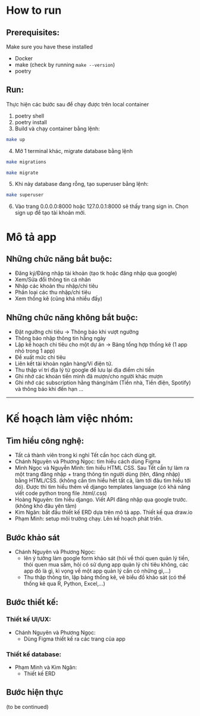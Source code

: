 # How to run
## Prerequisites:
Make sure you have these installed
* Docker
* make (check by running `make --version`)
* poetry
## Run:
Thực hiện các bước sau để chạy được trên local container
1. poetry shell
2. poetry install
3. Build và chạy container bằng lệnh:
```sh
make up
```
4. Mở 1 terminal khác, migrate database bằng lệnh
```sh
make migrations
```
```sh
make migrate
```
5. Khi này database đang rỗng, tạo superuser bằng lệnh:
```sh
make superuser
```
6. Vào trang 0.0.0.0:8000 hoặc 127.0.0.1:8000 sẽ thấy trang sign in. Chọn sign up để tạo tài khoản mới.

# Mô tả app
## Những chức năng bắt buộc:
* Đăng ký/Đăng nhập tài khoản (tạo tk hoặc đăng nhập qua google)
* Xem/Sửa đổi thông tin cá nhân
* Nhập các khoản thu nhập/chi tiêu
* Phân loại các thu nhập/chi tiêu
* Xem thống kê (cũng khá nhiều đấy)
## Những chức năng không bắt buộc:
* Đặt ngưỡng chi tiêu &rarr; Thông báo khi vượt ngưỡng
* Thông báo nhập thông tin hằng ngày
* Lập kế hoạch chi tiêu cho một dự án -> Bảng tổng hợp thống kê (1 app nhỏ trong 1 app)
* Đề xuất mức chi tiêu
* Liên kết tài khoản ngân hàng/Ví điện tử.
* Thu thập ví trí địa lý từ google để lưu lại địa điểm chi tiền
* Ghi nhớ các khoản tiền mình đã mượn/cho người khác mượn
* Ghi nhớ các subscription hằng tháng/năm (Tiền nhà, Tiền điện, Spotify) và thông báo khi đến hạn
...
------------------------
# Kế hoạch làm việc nhóm:
## Tìm hiểu công nghệ:
* Tất cả thành viên trong kì nghỉ Tết cần học cách dùng git.
* Chánh Nguyên và Phương Ngọc: tìm hiểu cách dùng Figma
* Minh Ngọc và Nguyễn Minh: tìm hiểu HTML CSS. Sau Tết cần tự làm ra một trang đăng nhập + trang thông tin người dùng (tên, đăng nhập) bằng HTML/CSS. (không cần tìm hiểu hết tất cả, làm tới đâu tìm hiểu tới đó). Được thì tìm hiểu thêm về django templates language (có khả năng viết code python trong file .html/.css)
* Hoàng Nguyên: tìm hiểu django. Viết API đăng nhập qua google trước. (không khó đâu yên tâm)
* Kim Ngân: bắt đầu thiết kế ERD dựa trên mô tả app. Thiết kế qua draw.io
* Phạm Minh: setup môi trường chạy. Lên kế hoạch phát triển. 
## Bước khảo sát

* Chánh Nguyên và Phương Ngọc: 
    * lên ý tưởng làm google form khảo sát (hỏi về thói quen quản lý tiền, thói quen mua sắm, hỏi có sử dụng app quản lý chi tiêu không, các app đó là gì, kì vọng về một app quản lý cần có những gì,...)
    * Thu thập thông tin, lập bảng thống kê, vẽ biểu đồ khảo sát (có thể thống kê qua R, Python, Excel,...)
## Bước thiết kế:
### Thiết kế UI/UX:
* Chánh Nguyên và Phương Ngọc:
    * Dùng Figma thiết kế ra các trang của app
### Thiết kế database:
* Phạm Minh và Kim Ngân:
    * Thiết kế ERD
## Bước hiện thực 
(to be continued)
